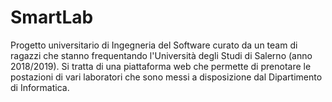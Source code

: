 # SmartLab
Progetto universitario di Ingegneria del Software curato da un team di ragazzi che stanno frequentando l'Università degli Studi di Salerno (anno 2018/2019).
Si tratta di una piattaforma web che permette di prenotare le postazioni di vari laboratori che sono messi a disposizione dal Dipartimento di Informatica.
